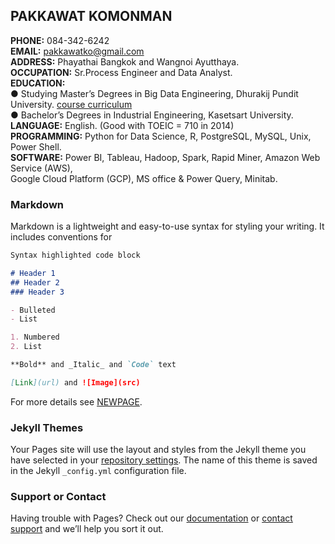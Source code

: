 ## PAKKAWAT KOMONMAN

**PHONE:** 084-342-6242<br /> 
**EMAIL:** pakkawatko@gmail.com<br />
**ADDRESS:** Phayathai Bangkok and Wangnoi Ayutthaya.<br />
**OCCUPATION:** Sr.Process Engineer and Data Analyst.<br /> 
**EDUCATION:**<br /> ● Studying Master’s Degrees in Big Data Engineering, Dhurakij Pundit University. [course curriculum](https://cite.dpu.ac.th/bigdata/master-bigdata/structure-bigdata.html)<br />● Bachelor’s Degrees in Industrial Engineering, Kasetsart University.<br /> 
**LANGUAGE:**   English. (Good with TOEIC = 710 in 2014)<br />
**PROGRAMMING:**   Python for Data Science, R, PostgreSQL, MySQL, Unix, Power Shell.<br />
**SOFTWARE:**   Power BI, Tableau, Hadoop, Spark, Rapid Miner, Amazon Web Service (AWS),<br /> 
                Google Cloud Platform (GCP), MS office & Power Query, Minitab.<br />


### Markdown

Markdown is a lightweight and easy-to-use syntax for styling your writing. It includes conventions for

```markdown
Syntax highlighted code block

# Header 1
## Header 2
### Header 3

- Bulleted
- List

1. Numbered
2. List

**Bold** and _Italic_ and `Code` text

[Link](url) and ![Image](src)
```

For more details see [NEWPAGE](https://pakkawatk.github.io/portfolio/page1).

### Jekyll Themes

Your Pages site will use the layout and styles from the Jekyll theme you have selected in your [repository settings](https://github.com/Pakkawatk/pakkawatko/settings/pages). The name of this theme is saved in the Jekyll `_config.yml` configuration file.

### Support or Contact

Having trouble with Pages? Check out our [documentation](https://docs.github.com/categories/github-pages-basics/) or [contact support](https://support.github.com/contact) and we’ll help you sort it out.
